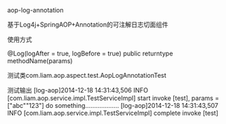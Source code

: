 aop-log-annotation

基于Log4j+SpringAOP+Annotation的可注解日志切面组件

使用方式

@Log(logAfter = true, logBefore = true)
public returntype methodName(params)

测试类com.liam.aop.aspect.test.AopLogAnnotationTest

测试输出
[log-aop]2014-12-18 14:31:43,506 INFO  [com.liam.aop.service.impl.TestServiceImpl] start invoke [test], params = ["abc""123"]
do something...................
[log-aop]2014-12-18 14:31:43,507 INFO  [com.liam.aop.service.impl.TestServiceImpl] complete invoke [test]


